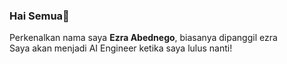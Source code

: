### Hai Semua👋
Perkenalkan nama saya **Ezra Abednego**, biasanya dipanggil ezra <br>
Saya akan menjadi AI Engineer ketika saya lulus nanti!

<!--
**Ezpzx/Ezpzx** is a ✨ _special_ ✨ repository because its `README.md` (this file) appears on your GitHub profile.

Here are some ideas to get you started:

- 🔭 I’m currently working on ...
- 🌱 I’m currently learning ...
- 👯 I’m looking to collaborate on ...
- 🤔 I’m looking for help with ...
- 💬 Ask me about ...
- 📫 How to reach me: ...
- 😄 Pronouns: ...
- ⚡ Fun fact: ...
-->
